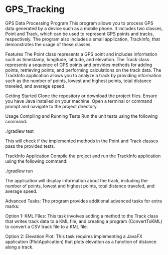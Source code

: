 # GPS_Tracking

GPS Data Processing Program
This program allows you to process GPS data generated by a device such as a mobile phone. It includes two classes, Point and Track, which can be used to represent GPS points and tracks, respectively. The program also includes a small application, TrackInfo, that demonstrates the usage of these classes.

Features
The Point class represents a GPS point and includes information such as timestamp, longitude, latitude, and elevation.
The Track class represents a sequence of GPS points and provides methods for adding points, retrieving points, and performing calculations on the track data.
The TrackInfo application allows you to analyze a track by providing information such as the number of points, lowest and highest points, total distance traveled, and average speed.

Getting Started
Clone the repository or download the project files.
Ensure you have Java installed on your machine.
Open a terminal or command prompt and navigate to the project directory.

Usage
Compiling and Running Tests
Run the unit tests using the following command:

./gradlew test

This will check if the implemented methods in the Point and Track classes pass the provided tests.

TrackInfo Application
Compile the project and run the TrackInfo application using the following command:

./gradlew run 

The application will display information about the track, including the number of points, lowest and highest points, total distance traveled, and average speed.

Advanced Tasks:
The program provides additional advanced tasks for extra marks:

Option 1: KML Files: This task involves adding a method to the Track class that writes track data to a KML file, and creating a program (ConvertToKML) to convert a CSV track file to a KML file.

Option 2: Elevation Plot: This task requires implementing a JavaFX application (PlotApplication) that plots elevation as a function of distance along a track.
